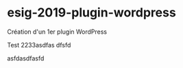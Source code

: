 # esig-2019-plugin-wordpress
Création d'un 1er plugin WordPress

Test 2233asdfas dfsfd 


asfdasdfasfd